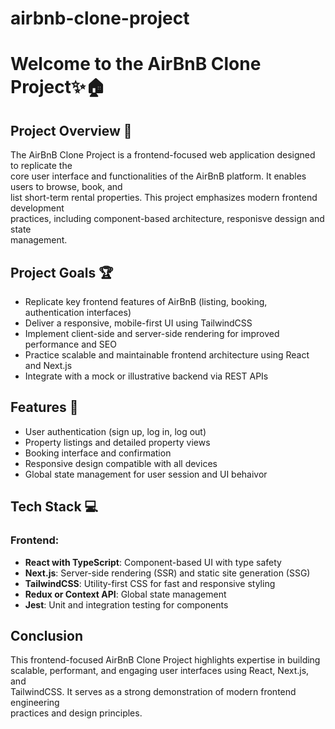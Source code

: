 # airbnb-clone-project
<h1>
  Welcome to the AirBnB Clone Project✨🏠
</h1>
<h2>Project Overview 🎯</h2>
<p>The AirBnB Clone Project is a frontend-focused web application designed to replicate the <br /> 
core user interface and functionalities of the AirBnB platform. It enables users to browse, book, and <br /> 
list short-term rental properties. This project emphasizes modern frontend development <br />
practices, including component-based architecture, responisve dessign and state<br />
management.
</p>
<h2>Project Goals 🏆</h2>
<ul>
  <li>Replicate key frontend features of AirBnB (listing, booking, authentication interfaces)</li>
  <li>Deliver a responsive, mobile-first UI using TailwindCSS</li>
  <li>Implement client-side and server-side rendering for improved performance and SEO</li>
  <li>Practice scalable and maintainable frontend architecture using React and Next.js</li>
  <li>Integrate with a mock or illustrative backend via REST APIs</li>
</ul>
<h2>Features 🔧</h2>
<ul>
  <li>User authentication (sign up, log in, log out)</li>
  <li>Property listings and detailed property views</li>
  <li>Booking interface and confirmation</li>
  <li>Responsive design compatible with all devices</li>
  <li>Global state management for user session and UI behaivor</li>
</ul>
<h2>Tech Stack 💻</h2>
<h3>Frontend:</h3>
<ul>
  <li><strong>React with TypeScript</strong>: Component-based UI with type safety</li>
  <li><strong>Next.js</strong>: Server-side rendering (SSR) and static site generation (SSG)</li>
  <li><strong>TailwindCSS</strong>: Utility-first CSS for fast and responsive styling</li>
  <li><strong>Redux or Context API</strong>: Global state management</li>
  <li><strong>Jest</strong>: Unit and integration testing for components</li>
</ul>
<h2>Conclusion</h2>
<p>
  This frontend-focused AirBnB Clone Project highlights expertise in building <br />
  scalable, performant, and engaging user interfaces using React, Next.js, and <br />
  TailwindCSS. It serves as a strong demonstration of modern frontend engineering <br />
  practices and design principles.
</p>
